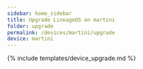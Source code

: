 ```yaml
---
sidebar: home_sidebar
title: Upgrade LineageOS on martini
folder: upgrade
permalink: /devices/martini/upgrade
device: martini
---
```

{% include templates/device_upgrade.md %}
